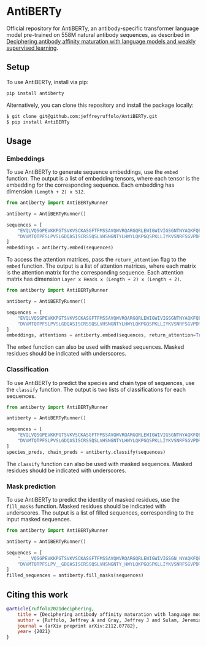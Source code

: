 # AntiBERTy
Official repository for AntiBERTy, an antibody-specific transformer language model pre-trained on 558M natural antibody sequences, as described in [Deciphering antibody affinity maturation with language models and weakly supervised learning](https://arxiv.org/abs/2112.07782).


## Setup
To use AntiBERTy, install via pip:
```bash
pip install antiberty
```

Alternatively, you can clone this repository and install the package locally:
```bash
$ git clone git@github.com:jeffreyruffolo/AntiBERTy.git 
$ pip install AntiBERTy
```

## Usage

### Embeddings

To use AntiBERTy to generate sequence embeddings, use the `embed` function. The output is a list of embedding tensors, where each tensor is the embedding for the corresponding sequence. Each embedding has dimension `(Length + 2) x 512`.

```python
from antiberty import AntiBERTyRunner

antiberty = AntiBERTyRunner()

sequences = [
    "EVQLVQSGPEVKKPGTSVKVSCKASGFTFMSSAVQWVRQARGQRLEWIGWIVIGSGNTNYAQKFQERVTITRDMSTSTAYMELSSLRSEDTAVYYCAAPYCSSISCNDGFDIWGQGTMVTVS",
    "DVVMTQTPFSLPVSLGDQASISCRSSQSLVHSNGNTYLHWYLQKPGQSPKLLIYKVSNRFSGVPDRFSGSGSGTDFTLKISRVEAEDLGVYFCSQSTHVPYTFGGGTKLEIK",
]
embeddings = antiberty.embed(sequences)
```

To access the attention matrices, pass the `return_attention` flag to the `embed` function. The output is a list of attention matrices, where each matrix is the attention matrix for the corresponding sequence. Each attention matrix has dimension `Layer x Heads x (Length + 2) x (Length + 2)`.

```python
from antiberty import AntiBERTyRunner

antiberty = AntiBERTyRunner()

sequences = [
    "EVQLVQSGPEVKKPGTSVKVSCKASGFTFMSSAVQWVRQARGQRLEWIGWIVIGSGNTNYAQKFQERVTITRDMSTSTAYMELSSLRSEDTAVYYCAAPYCSSISCNDGFDIWGQGTMVTVS",
    "DVVMTQTPFSLPVSLGDQASISCRSSQSLVHSNGNTYLHWYLQKPGQSPKLLIYKVSNRFSGVPDRFSGSGSGTDFTLKISRVEAEDLGVYFCSQSTHVPYTFGGGTKLEIK",
]
embeddings, attentions = antiberty.embed(sequences, return_attention=True)
```

The `embed` function can also be used with masked sequences. Masked residues should be indicated with underscores.

### Classification
To use AntiBERTy to predict the species and chain type of sequences, use the `classify` function. The output is two lists of classifications for each sequences.

```python
from antiberty import AntiBERTyRunner

antiberty = AntiBERTyRunner()

sequences = [
    "EVQLVQSGPEVKKPGTSVKVSCKASGFTFMSSAVQWVRQARGQRLEWIGWIVIGSGNTNYAQKFQERVTITRDMSTSTAYMELSSLRSEDTAVYYCAAPYCSSISCNDGFDIWGQGTMVTVS",
    "DVVMTQTPFSLPVSLGDQASISCRSSQSLVHSNGNTYLHWYLQKPGQSPKLLIYKVSNRFSGVPDRFSGSGSGTDFTLKISRVEAEDLGVYFCSQSTHVPYTFGGGTKLEIK",
]
species_preds, chain_preds = antiberty.classify(sequences)
```

The `classify` function can also be used with masked sequences. Masked residues should be indicated with underscores.

### Mask prediction
To use AntiBERTy to predict the identity of masked residues, use the `fill_masks` function. Masked residues should be indicated with underscores. The output is a list of filled sequences, corresponding to the input masked sequences.

```python
from antiberty import AntiBERTyRunner

antiberty = AntiBERTyRunner()

sequences = [
    "____VQSGPEVKKPGTSVKVSCKASGFTFMSSAVQWVRQARGQRLEWIGWIVIGSGN_NYAQKFQERVTITRDM__STAYMELSSLRSEDTAVYYCAAPYCSSISCNDGFD____GTMVTVS",
    "DVVMTQTPFSLPV__GDQASISCRSSQSLVHSNGNTY_HWYLQKPGQSPKLLIYKVSNRFSGVPDRFSG_GSGTDFTLKISRVEAEDLGVYFCSQSTHVPYTFGG__KLEIK",
]
filled_sequences = antiberty.fill_masks(sequences)
```

## Citing this work

```bibtex
@article{ruffolo2021deciphering,
    title = {Deciphering antibody affinity maturation with language models and weakly supervised learning},
    author = {Ruffolo, Jeffrey A and Gray, Jeffrey J and Sulam, Jeremias},
    journal = {arXiv preprint arXiv:2112.07782},
    year= {2021}
}
```
